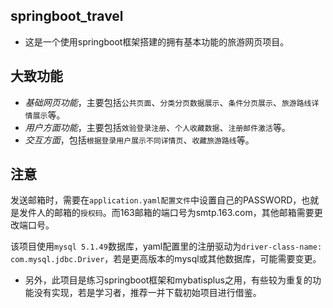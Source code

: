 ## springboot_travel
* 这是一个使用springboot框架搭建的拥有基本功能的旅游网页项目。

## 大致功能
* *基础网页功能*，主要包括`公共页面`、`分类分页数据展示`、`条件分页展示`、`旅游路线详情展示`等。
* *用户方面功能*，主要包括`效验登录注册`、`个人收藏数据`、`注册邮件激活`等。
* *交互方面*，包括`根据登录用户展示不同详情页`、`收藏旅游路线`等。

## 注意

  发送邮箱时，需要在`application.yaml配置文件`中设置自己的PASSWORD，也就是发件人的邮箱的`授权码`。而163邮箱的端口号为smtp.163.com，其他邮箱需要更改端口号。
  
  该项目使用`mysql 5.1.49`数据库，yaml配置里的注册驱动为`driver-class-name: com.mysql.jdbc.Driver`，若是更高版本的mysql或其他数据库，可能需要变更。
* 另外，此项目是练习springboot框架和mybatisplus之用，有些较为重复的功能没有实现，若是学习者，推荐一并下载初始项目进行借鉴。
